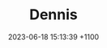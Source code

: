 ---
layout: character
title:  "Dennis"
date:   2023-06-18 15:13:39 +1100
categories: jekyll update

image: 
  uri: https://static1.cbrimages.com/wordpress/wp-content/uploads/2022/02/Dennis-Dracula-Loughran-And-Bela-In-Hotel-Transylvania-2.jpg
  size: 1000px

characterName: Dennis
sheetType: SheetTypeIcewindDale
className: Monk (One D&D)
subclass: Way of Mercy
level: 12
background: Urchin from Bluetspur
playerName: Scott
race: Fairy Dhampir
alignment: None
experience: ''
appearance: ''
gender: ''
faith: ''
age: '15'
height: 2'1" (63.5cm)
weight: 15 lbs (7 kg)
eyeColour: Red
skinColour: Pale
hairColour: Red
inspiration: 0
proficiencyBonus: 0
acBase: 10
acBonus: 7
acBonusComment: Wis bonus (+5), Bracers of Defence (+2)
altAcBonus: 8
altAcBonusComment: Wis bonus (+5), Bracers of Defence (+2), Defensive Stance (+1)
initiative: 2
initiativeComment: Bluetspur background (+2)
speed: 65/75
speedComment: Dhamphir (35'), Monk (+20), Mobile feat (+10), Mobile stance (+10)
hitPoints:
- 8
- 7
- 7
- 7
- 5
- 7
- 8
- 6
- 8
- 8
- 5
- 7
hpComment: 119
bonusHitPoints: 28
bonusHpComment: "+1d8 (5) for something awesome, +2d8 (12) for Christmas, +1HD Session
  32 (8+3)"
tempHitPoints: 0
hitDice: d8
stats:
  strength:
    statValue: 13
    valueBonus: 0
    saveProficiency: 1
    comment: Roll 13. Monk Class proficiency
  dexterity:
    statValue: 20
    valueBonus: 0
    saveProficiency: 1
    comment: Roll 17, +1 Racial, +2 ASI?. Monk Class proficiency
  constitution:
    statValue: 16
    valueBonus: 0
    saveProficiency: 0
    comment: Roll 15, +1 Racial.
  intelligence:
    statValue: 16
    valueBonus: 0
    saveProficiency: 0
    comment: Roll 15, +1 from Ethan for fixing his laptop
  wisdom:
    statValue: 21
    valueBonus: 0
    saveProficiency: 1
    comment: Roll 17, +1 Racial +1 Resistant, +1 ASI, +1 from Ethan for something
      he stuffed up. Resistant feat proficiency
  charisma:
    statValue: 12
    valueBonus: 0
    saveProficiency: 0
    comment: Roll 12.
skills:
  acrobatics:
    proficiency: 1
    skBonus: 0
    advantage: 0
    skComment: ''
  animalHandling:
    proficiency: 0
    skBonus: 0
    advantage: 0
    skComment: ''
  arcana:
    proficiency: 1
    skBonus: 0
    advantage: 1
    skComment: 'From tools: Alchemist, Herbalism'
  athletics:
    proficiency: 0
    skBonus: 0
    advantage: 0
    skComment: ''
  deception:
    proficiency: 0
    skBonus: 0
    advantage: 1
    skComment: 'From tools: Disguise kit'
  history:
    proficiency: 0
    skBonus: 0
    advantage: 1
    skComment: 'From tools: Poisoner, Thief'
  insight:
    proficiency: 1
    skBonus: 0
    advantage: 0
    skComment: ''
  intimidation:
    proficiency: 0
    skBonus: 0
    advantage: 1
    skComment: 'From tools: Disguise kit'
  investigation:
    proficiency: 1
    skBonus: 0
    advantage: 1
    skComment: 'From tools: Alchemist, Herbalism, Poisoner, Thief'
  medicine:
    proficiency: 1
    skBonus: 0
    advantage: 1
    skComment: 'From tools: Herbalism, Poisoner'
  nature:
    proficiency: 1
    skBonus: 0
    advantage: 1
    skComment: 'From tools: Herbalism, Poisoner'
  perception:
    proficiency: 1
    skBonus: 0
    advantage: 1
    skComment: 'From tools: Herbalism, Poisoner, Thief'
  performance:
    proficiency: 0
    skBonus: 0
    advantage: 1
    skComment: 'From tools: Disguise kit'
  persuasion:
    proficiency: 0
    skBonus: 0
    advantage: 1
    skComment: 'From tools: Disguise kit'
  religion:
    proficiency: 0
    skBonus: 0
    advantage: 0
    skComment: ''
  sleightOfHand:
    proficiency: 1
    skBonus: 0
    advantage: 0
    skComment: ''
  stealth:
    proficiency: 1
    skBonus: 0
    advantage: 0
    skComment: ''
  survival:
    proficiency: 0
    skBonus: 0
    advantage: 0
    skComment: ''
bonusPassivePerception: 5
bonusPassivePerceptionComment: Observant feat
bonusPassiveInsight: 5
bonusPassiveInsightComment: Observant feat
bonusPassiveInvestigation: 5
bonusPassiveInvestigationComment: Observant feat
proficiencies:
- 'Languages: Common, Thieves Cant, Vistani '
- 'Alchemists Supplies, Disguise Kit, '
- 'Herbalism Kit, Thieves Tools, '
- 'Poisoners Kit. CON save DC 17 (Dex). '
- 'Simple weapons, Light Martial weapons: '
- '(Scimitar, Shortsword). '
- 'Carry: 175 lbs. Lift: 390 lbs.'
attacks:
- weapon: Unarmed
  damage: 1d8+5(+1d4) F
  bonus: 9/14
  bonusComment: DEX bonus + Proficiency bonus
  notes: MA die (1d8)
- weapon: Vampiric Bite
  damage: 1d8+8(+1d4) F
  bonus: 12/17
  bonusComment: DEX bonus + Proficiency bonus + CON bonus
  notes: Add CON bonus to hit and damage, advantage to hit if less than 50% HP. MA
    die (1d8)
- weapon: Dagger (20/60)
  damage: 1d8+5(+1d4) F
  bonus: 9/14
  notes: MA die (1d8)
- weapon: Silver Dagger (+1)
  damage: 1d8+6(+1d4) F
  bonus: 10/15
  notes: MA die (1d8)
- weapon: Card (1d4)
  damage: 2d6+5(+1d4) S
  bonus: 9/14
  notes: ''
- weapon: Spear (+1)
  damage: 1d8+6(+1d4) F
  bonus: 10/15
  notes: Poison cache. MA die (1d8)
- weapon: Whip (+2)
  damage: 1d8+7(+1d4) F
  bonus: 11/16
  notes: Kills on a critical hit.
traits:
  personality:
  - I ask a lot of questions.
  - I bluntly say what other people are hinting
  - at or hiding.
  ideals:
  - The low are lifted up, and the high and
  - mighty are brought down. Change is the
  - nature of things.
  bonds:
  - No one else should have to endure the
  - hardships I've been through.
  flaws:
  - I'd rather kill someone in their sleep than
  - fight fair.
features:
- action: Action
  infotext: Extra Attack (2/3/5)
  comment: Monk Level 5
- action: Bonus
  infotext: Unarmed attack
  comment: Monk Level 1
- action: Reaction
  infotext: Deflect attack -(1d10+18)
  comment: Monk Level 3
- action: Bonus
  infotext: Disengage
  comment: Monk Level 1
- action: Bonus
  infotext: Dash
  comment: Monk Level 1
- action: NoAction
  infotext: 'Ki [10] (DC 20): OOOOOOOOOOOO - OOOOO'
  comment: "+WIS bonus ki - Symbol of Monkhood"
- action: Bonus
  infotext: "  (1) Flurry of Blows: 3 unarmed attacks"
  comment: Monk Level 1
- action: Bonus
  infotext: "  (1) Disengage + Dodge + 2d8 HP"
  comment: Monk Level 1
- action: Bonus
  infotext: "  (1) Disengage + Dash + 2 * Jump (bring friend)"
  comment: Monk Level 1
- action: NoAction
  infotext: "  (1) Redirect attack (60') DEX save, 2d8+5"
  comment: Monk Level 3
- action: NoAction
  infotext: "  (1) Stunning Strike (CON) or 1d8+7 & 1/2 speed"
  comment: Monk Level 5
- action: Action
  infotext: "  (1) Hand of Heal (1d8+7) (D,B,D,P,P,S)"
  comment: Way of Mercy Level 3 & 6
- action: Action
  infotext: "  (1) Hand of Harm (1d8+7) (P)"
  comment: Way of Mercy Level 3 & 6
- action: NoAction
  infotext: "  Flurry of Heal and Harm"
  comment: Way of Mercy Level 11
- action: NoAction
  infotext: 'Uncanny Metabolism: Ki + 1d8+9 HP on init roll, 1/LR'
  comment: Monk Level 2
- action: NoAction
  infotext: Self-Restoration. Remove charmed, frightened or
  comment: Monk Level 10
- action: NoAction
  infotext: "  poison. Don't need food or drink."
  comment: Monk Level 10
- action: Reaction
  infotext: 'Slow Fall: -50 damage'
  comment: Monk Level 4
- action: NoAction
  infotext: Darkvision 60'
  comment: Dhampir
- action: NoAction
  infotext: Spider climb & Fly
  comment: Dhampir/Fairy
- action: NoAction
  infotext: "+2 to saves vs fear and illusion"
  comment: Bluetspur background
- action: NoAction
  infotext: "+5 to Perception and Investigation"
  comment: Observant feat
- action: NoAction
  infotext: Lip Reading
  comment: Observant feat
- action: NoAction
  infotext: 'Evasion: Dex save 1/2 or None'
  comment: Monk Level 7
- action: Bonus
  infotext: Shadow Step 60' + Adv to hit
  comment: Way of Shadow Level 6
- action: Bonus
  infotext: Change Stance
  comment: Stance Mastery feat
- action: NoAction
  infotext: 'Bite: advantage to hit if < 50% HP'
  comment: ''
- action: NoAction
  infotext: Bite (4/LR) +dmg (HP/attack bonus/ability check)
  comment: Dhampir
- action: NoAction
  infotext: Ki-fuelled attack. Flurry if a ki point spent.
  comment: Monk level 3 (Tasha)
- action: NoAction
  infotext: Dedicated Weapon (1/SR)
  comment: Monk level 2 (Tasha)
- action: NoAction
  infotext: 'Fairy: Small Fey. Flight at walking speed.'
  comment: ''
- action: NoAction
  infotext: 'Martial Arts (Die: 1d8). DEX bonus to hit & damage.'
  comment: Monk
- action: NoAction
  infotext: 'Ki Save 8 + Wis bonus + Prof b + 3 (belt): (20)'
  comment: Monk
- action: NoAction
  infotext: 'Unarmoured Movement: +20ft'
  comment: Monk
- action: NoAction
  infotext: Ability Score Improvement (DEX + 2)
  comment: Monk
- action: NoAction
  infotext: 'Way of Mercy. Implements of Mercy: Proficiency:'
  comment: Monk - Way of Mercy
- action: NoAction
  infotext: Insight, Medicine, Herbalism Kit. Raven Mask.
  comment: Monk - Way of Mercy
- action: Action
  infotext: 'Hand of Healing (1): heal (MA + Wis Mod + 2)'
  comment: Monk - Way of Mercy
- action: NoAction
  infotext: 'Hand of Harm (1): +(MA + Wis mod + 2), poisoned'
  comment: Monk - Way of Mercy
- action: Action
  infotext: " until end of my next turn"
  comment: Monk - Way of Mercy
- action: NoAction
  infotext: 'Physicians Touch: Hand of Healing ends disease,'
  comment: Monk - Way of Mercy
- action: NoAction
  infotext: " blinded, deafened, paralyzed, poisoned, stunned"
  comment: Monk - Way of Mercy
- action: NoAction
  infotext: 'Flurry of Healing and Harm: When you use Flurry'
  comment: Monk - Way of Mercy
- action: NoAction
  infotext: "  of Blows, you can now replace each of the"
  comment: Monk - Way of Mercy
- action: NoAction
  infotext: "  unarmed strikes with a use of your Hands of"
  comment: Monk - Way of Mercy
- action: NoAction
  infotext: "  Healing, without spending ki points for the healing."
  comment: Monk - Way of Mercy
- action: NoAction
  infotext: "  In addition, you can use Hand of Harm once"
  comment: Monk - Way of Mercy
- action: NoAction
  infotext: "  per turn without using a ki point."
  comment: Monk - Way of Mercy
- action: NoAction
  infotext: '16 Int: Nature, Vistani, Alchemists tools'
  comment: Int bonus skills (Ethan's rules)
- action: NoAction
  infotext: 'Bluetspur: +2 to Init and saves vs fear & illusion'
  comment: Bluetspur Background
- action: NoAction
  infotext: 'Observant: +1 Wis, Lip Reading, +5 to Perc & Invst.'
  comment: Observant feat
- action: NoAction
  infotext: 'Resilient (WIS): +1 Wis, Prof with Wis Saves'
  comment: Resilient feat
- action: NoAction
  infotext: 'Symbol: +WIS Bonus Ki. Can use DEX for STR.'
  comment: Symbol of Monkhood psychic tattoo
- action: NoAction
  infotext: 'Mobile: +10'', No opp attacks, no difficult terrain'
  comment: Mobile feat
backstory:
- 'Dennis doesn''t remember his childhood. He suspects he was a Monk of some Path,
  but fell afoul of a vampire. They fought to a draw - Dennis killed the vampire,
  but he died of the lingering curses. '
- 'When he woke, his first thought was surprise.  He was pretty sure he had died.
  Apart from that, the past was a blur.  His Ki powers were warped, too - he''s now
  much more attuned to blood magic, and he consumes Ki. '
- 'He has given up on finding out who he was.  Now he wanders the world, trying to
  help as much as he can, and do as little harm as he can manage.  '
- 'WHAT ACTUALLY HAPPENED: Dennis was a trainee knight in the Court of the Unseelie.
  He was originally a Monk of the Way of Open Hand. He grew up an orphan, poor and
  downtrodden, but was never caught by the city guard. '
- 'His ability to evade them became an embarrassment to the Court, and they sent a
  knight to capture Dennis. The knight was sufficiently impressed by the boy''s skills
  that instead of punishing him, he sponsored his training.  '
moneyPouch:
  copper: 0
  silver: 6
  electrum: 0
  gold: 538
  platinum: 0
  gems: []
allies:
- Stance Mastery
- "- Defensive Stance: +1 AC"
- "- Offensive Stance: +1d4 damage"
- "- Mobile Stance: +10' movement"
- "- Precision Stance: +WIS mod to hit"
- "- Counter Stance: Opportunity attacks against me have"
- "    disadvantage"
faction: Team Strongth
equipment:
- "(A) Dragonhide Belt (Very Rare: +3). +3 Ki DC"
- Regain MA die (1d8) Ki points 1/day.
- Ring of Spell Storing (5 x Invisibility)
- Wraps of Unarmed Prowess +1
- "(A) Bracers of Defence (+2)"
- Non-magical +1 silver dagger
- Spear +1 with poison cache
- Deck of Wonder
- Silver Cord Astral Whip
treasure:
- 'Poisons:'
- "  Hanged Mans Luck. Paralyzed 2 rounds. Repeat"
- "    CON save at end of their turn."
- "  Dizzy Disease. Disadvantage on any d20 roll for"
- "     1 min. Repeat CON save at the end of their turn"
- "  Witch's Kiss. 1d6 poison damage, CON save for 1/2."
- "    Damage stacks on subsequent hits up to 5d6."
- "  Good Times. Nightmares (allies are horrible"
- "    monsters, enemies are invisible) or Dreams"
- "    (everyone is extremely friendly)."
backpacks:
- bagCash:
    copper: 0
    silver: 0
    electrum: 0
    gold: 0
    platinum: 0
    gems: []
  bagPocket1:
  - 'Medicine skill: Lets you try to stabilize'
  - a dying companion or diagnose an
  - illness. Also, staunch wounds (e.g.
  - Sword of wounding, etc.).
  bagPocket2:
  - 'Thieves Tools: a file, lock picks, mirror,'
  - scissors, pliers. Add Proficiency Bonus
  - to Disarm traps or open locks.
  bagPocket3:
  - Vial of blood
  - Jar of teeth
  bagPocket4: []
  bagFlapPouch:
  - Poisoners Kit (DC 15) A poisoners kit
  - includes the vials, chemicals, and other
  - equipment necessary for the creation of
  - poisons. Proficiency with this kit lets you add
  - your proficiency bonus to any ability checks
  - you make to craft or use poisons.
  bagMiddlePouch:
  - Herbalism Kit. This kit contains a variety of
  - instruments such as clippers, mortar and
  - pestle, and pouches and vials used by
  - herbalists to create remedies and potions.
  - Proficiency with this kit lets you add your
  - proficiency bonus to any ability checks you
  - make to identify or apply herbs. Also,
  - proficiency with this kit is required to create
  - antitoxin and potions of healing.
  bagMainPouch:
  - 'Urchin: Small knife; Map of home city'
  - "(untitled - unknown city); Pet mouse;"
  - Common clothes; Money pouch (10 GP);
  - Token of parents.
  - ''
  - 'Monk: Dungeoneer pack; 8 Daggers.'
  - ''
  - 'Dungeoneer pack: Backpack; Crowbar;'
  - Hammer; 10 pitons; 10 torches; Tinderbox;
  - 10 days rations; Waterskin; 50' Hempen
  - Rope.
  - ''
  - Teddy Bear
  - ''
  - 12 silver seat brackets
  bagTreasure:
  - 10 daggers coated with Dizzy Disease
  - 10 daggers coated with Hanged Mans Luck
  - 10 daggers coated with Witches Kiss
  - 10 daggers coated with Good Times (5/5)
  - Silver dagger coated with Hanged Mans Luck
  - Spear loaded with Witches Kiss, Hanged
  - "  Man's Luck and Dizzy Disease"
  bagBedroll: One
  bagRope: 50'
  bagAmmo: 21 Daggers
  bagTorches: '10'
bagsOfHolding: []
portableHoles: []
spellcasting: []

---